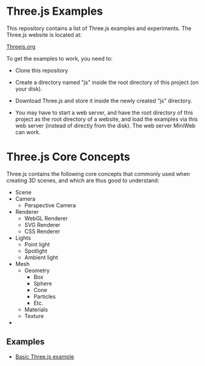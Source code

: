 # Three.js Examples
This repository contains a list of Three.js examples and experiments. 
The Three.js website is located at:

[Threejs.org](https://threejs.org)

To get the examples to work, you need to:

 - Clone this repository
 - Create a directory named "js" inside the root directory of this project (on your disk).
 - Download Three.js and store it inside the newly created "js" directory.

 - You may have to start a web server, and have the root directory of this project as the root directory of a website,
   and load the examples via this web server (instead of directly from the disk). The web server MiniWeb can work.


# Three.js Core Concepts
Three.js contains the following core concepts that commonly used when creating 3D scenes, and which are thus good to understand:
 
 - Scene
 - Camera
   - Perspective Camera
 - Renderer
   - WebGL Renderer
   - SVG Renderer
   - CSS Renderer  
 - Lights
   - Point light
   - Spotlight
   - Ambient light
 - Mesh
   - Geometry
     - Box
     - Sphere
     - Cone
     - Particles
     - Etc.
   - Materials
   - Texture
 - 
 


## Examples

 - [Basic Three.js example](threejs-basic-example.html) 




